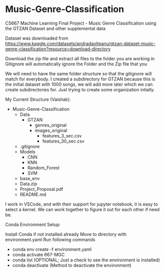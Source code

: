 # Music-Genre-Classification

CS667 Machine Learning Final Project - Music Genre Classification using the GTZAN Dataset and other supplemental data

Dataset was downloaded from https://www.kaggle.com/datasets/andradaolteanu/gtzan-dataset-music-genre-classification?resource=download-directory

Download the zip file and extract all files to the folder you are working in
Gitignore will automatically ignore the Folder and the Zip file that you

We will need to have the same folder structure so that the gitignore will match for everybody.
I created a subdirectory for GTZAN because this is the initial dataset with 1000 songs, we will add more later which we can create subdirectories for. Just trying to create some organization intially.

My Current Structure (Vaishak):

- Music-Genre-Classification
  - Data
    - GTZAN
      - genres_original
      - images_original
        - features_3_sec.csv
        - features_30_sec.csv
  - .gitignore
  - Models
    - CNN
    - KNN
    - Random_Forest
    - SVM
  - base_env
  - Data.zip
  - Project_Proposal.pdf
  - README.md

I work in VSCode, and with their support for jupyter notebook, it is easy to select a kernel. We can work together to figure it out for each other if need be.

Conda Environment Setup:

Install Conda if not installed already
Move to directory with environment.yaml
Run following commands

- conda env create -f environment.yaml
- conda activate 667-MGC
- conda list (OPTIONAL; Just a check to see the environment is installed)
- conda deactivate (Method to deactivate the environment)
